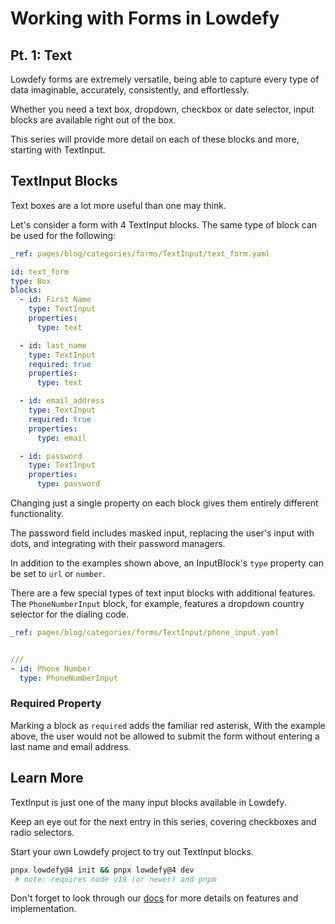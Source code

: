 # Working with Forms in Lowdefy

## Pt. 1: Text

Lowdefy forms are extremely versatile, being able to capture every type of data imaginable, accurately, consistently, and effortlessly.

Whether you need a text box, dropdown, checkbox or date selector, input blocks are available right out of the box.

This series will provide more detail on each of these blocks and more, starting with TextInput.

## TextInput Blocks

Text boxes are a lot more useful than one may think.

Let's consider a form with 4 TextInput blocks.
The same type of block can be used for the following:

```yaml ldf
_ref: pages/blog/categories/forms/TextInput/text_form.yaml
```

```yaml ldf
id: text_form
type: Box
blocks:
  - id: First Name
    type: TextInput
    properties:
      type: text

  - id: last_name
    type: TextInput
    required: true
    properties:
      type: text

  - id: email_address
    type: TextInput
    required: true
    properties:
      type: email

  - id: password
    type: TextInput
    properties:
      type: password
```

Changing just a single property on each block gives them entirely different functionality.

The password field includes masked input, replacing the user's input with dots, and integrating with their password managers.

In addition to the examples shown above, an InputBlock's `type` property can be set to `url` or `number`.

There are a few special types of text input blocks with additional features.
The `PhoneNumberInput` block, for example, features a dropdown country selector for the dialing code.

```yaml ldf
_ref: pages/blog/categories/forms/TextInput/phone_input.yaml
```

```yaml

///
- id: Phone Number
  type: PhoneNumberInput
```

### Required Property

Marking a block as `required` adds the familiar red asterisk,
With the example above, the user would not be allowed to submit the form without entering a last name and email address.

## Learn More

TextInput is just one of the many input blocks available in Lowdefy.

Keep an eye out for the next entry in this series, covering checkboxes and radio selectors.

Start your own Lowdefy project to try out TextInput blocks.

```bash
pnpx lowdefy@4 init && pnpx lowdefy@4 dev
 # note: requires node v18 (or newer) and pnpm
```

Don't forget to look through our [docs](https://docs.lowdefy.com/TextInput) for more details on features and implementation.
